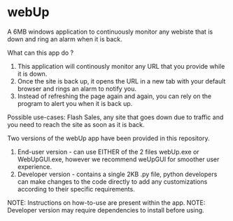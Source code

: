 # webUp
A 6MB windows application to continuously monitor any webiste that is down and ring an alarm when it is back.

What can this app do ?
1. This application will continously monitor any URL that you provide while it is down.
2. Once the site is back up, it opens the URL in a new tab with your default browser and rings an alarm to notify you.
3. Instead of refreshing the page again and again, you can rely on the program to alert you when it is back up.

Possible use-cases: Flash Sales, any site that goes down due to traffic and you need to reach the site as soon as it is back.

Two versions of the webUp app have been provided in this repository.

1. End-user version - can use EITHER of the 2 files webUp.exe or WebUpGUI.exe, however we recommend weUpGUI for smoother user experience.
2. Developer version - contains a single 2KB .py file, python developers can make changes to the code directly to add any customizations according to their specific requirements.

NOTE: Instructions on how-to-use are present within the app.
NOTE: Developer version may require dependencies to install before using.
